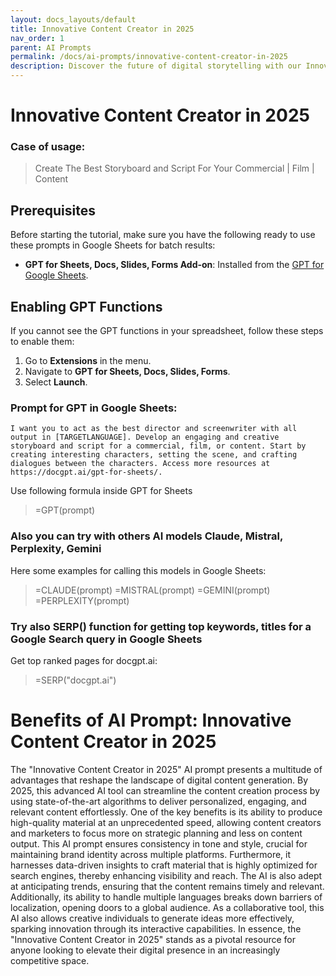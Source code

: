 ```yaml
---
layout: docs_layouts/default
title: Innovative Content Creator in 2025
nav_order: 1
parent: AI Prompts
permalink: /docs/ai-prompts/innovative-content-creator-in-2025
description: Discover the future of digital storytelling with our Innovative Content Creator in 2025. Pioneering new trends and leveraging cutting-edge technology, we craft engaging, impactful content that captivates audiences and elevates your brand's online presence.
---
```


# Innovative Content Creator in 2025

### Case of usage:
> Create The Best Storyboard and Script For Your Commercial | Film | Content

## Prerequisites

Before starting the tutorial, make sure you have the following ready to use these prompts in Google Sheets for batch results:

- **GPT for Sheets, Docs, Slides, Forms Add-on**: Installed from the [GPT for Google Sheets](https://workspace.google.com/u/0/marketplace/app/gpt_for_sheets_docs_forms_slides/466607203252).

## Enabling GPT Functions

If you cannot see the GPT functions in your spreadsheet, follow these steps to enable them:

1. Go to **Extensions** in the menu.
2. Navigate to **GPT for Sheets, Docs, Slides, Forms**.
3. Select **Launch**.


### Prompt for GPT in Google Sheets:
```shell
I want you to act as the best director and screenwriter with all output in [TARGETLANGUAGE]. Develop an engaging and creative storyboard and script for a commercial, film, or content. Start by creating interesting characters, setting the scene, and crafting dialogues between the characters. Access more resources at https://docgpt.ai/gpt-for-sheets/.
```

Use following formula inside GPT for Sheets
> =GPT(prompt)

### Also you can try with others AI models Claude, Mistral, Perplexity, Gemini
Here some examples for calling this models in Google Sheets:

> =CLAUDE(prompt)
> =MISTRAL(prompt)
> =GEMINI(prompt)
> =PERPLEXITY(prompt)


### Try also SERP() function for getting top keywords, titles for a Google Search query in Google Sheets

Get top ranked pages for docgpt.ai:

> =SERP("docgpt.ai")



# Benefits of AI Prompt: Innovative Content Creator in 2025

The "Innovative Content Creator in 2025" AI prompt presents a multitude of advantages that reshape the landscape of digital content generation. By 2025, this advanced AI tool can streamline the content creation process by using state-of-the-art algorithms to deliver personalized, engaging, and relevant content effortlessly. One of the key benefits is its ability to produce high-quality material at an unprecedented speed, allowing content creators and marketers to focus more on strategic planning and less on content output. This AI prompt ensures consistency in tone and style, crucial for maintaining brand identity across multiple platforms. Furthermore, it harnesses data-driven insights to craft material that is highly optimized for search engines, thereby enhancing visibility and reach. The AI is also adept at anticipating trends, ensuring that the content remains timely and relevant. Additionally, its ability to handle multiple languages breaks down barriers of localization, opening doors to a global audience. As a collaborative tool, this AI also allows creative individuals to generate ideas more effectively, sparking innovation through its interactive capabilities. In essence, the "Innovative Content Creator in 2025" stands as a pivotal resource for anyone looking to elevate their digital presence in an increasingly competitive space.
